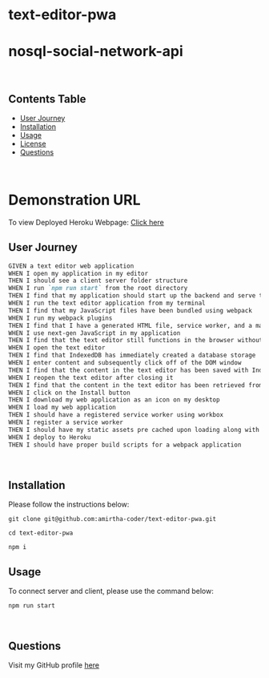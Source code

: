 # text-editor-pwa

# nosql-social-network-api<br>

<br>

## Contents Table

- [User Journey](#user-journey)
- [Installation](#installation)
- [Usage](#usage)
- [License](#license)
- [Questions](#questions)

<br>

# Demonstration URL

To view Deployed Heroku Webpage: [Click here](https://limitless-citadel-05906.herokuapp.com/)
<br>

## User Journey

```md
GIVEN a text editor web application
WHEN I open my application in my editor
THEN I should see a client server folder structure
WHEN I run `npm run start` from the root directory
THEN I find that my application should start up the backend and serve the client
WHEN I run the text editor application from my terminal
THEN I find that my JavaScript files have been bundled using webpack
WHEN I run my webpack plugins
THEN I find that I have a generated HTML file, service worker, and a manifest file
WHEN I use next-gen JavaScript in my application
THEN I find that the text editor still functions in the browser without errors
WHEN I open the text editor
THEN I find that IndexedDB has immediately created a database storage
WHEN I enter content and subsequently click off of the DOM window
THEN I find that the content in the text editor has been saved with IndexedDB
WHEN I reopen the text editor after closing it
THEN I find that the content in the text editor has been retrieved from our IndexedDB
WHEN I click on the Install button
THEN I download my web application as an icon on my desktop
WHEN I load my web application
THEN I should have a registered service worker using workbox
WHEN I register a service worker
THEN I should have my static assets pre cached upon loading along with subsequent pages and static assets
WHEN I deploy to Heroku
THEN I should have proper build scripts for a webpack application
```

<br>

## Installation

Please follow the instructions below:

```
git clone git@github.com:amirtha-coder/text-editor-pwa.git

cd text-editor-pwa

npm i
```

## Usage

To connect server and client, please use the command below:

```
npm run start
```

<br>

## Questions

Visit my GitHub profile [here](https://github.com/amirtha-coder)
